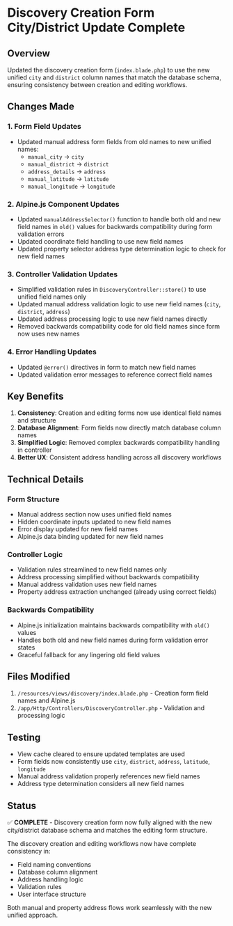 # Discovery Creation Form City/District Update Complete

## Overview

Updated the discovery creation form (`index.blade.php`) to use the new unified `city` and `district` column names that match the database schema, ensuring consistency between creation and editing workflows.

## Changes Made

### 1. Form Field Updates

- Updated manual address form fields from old names to new unified names:
  - `manual_city` → `city`
  - `manual_district` → `district`
  - `address_details` → `address`
  - `manual_latitude` → `latitude`
  - `manual_longitude` → `longitude`

### 2. Alpine.js Component Updates

- Updated `manualAddressSelector()` function to handle both old and new field names in `old()` values for backwards compatibility during form validation errors
- Updated coordinate field handling to use new field names
- Updated property selector address type determination logic to check for new field names

### 3. Controller Validation Updates

- Simplified validation rules in `DiscoveryController::store()` to use unified field names only
- Updated manual address validation logic to use new field names (`city`, `district`, `address`)
- Updated address processing logic to use new field names directly
- Removed backwards compatibility code for old field names since form now uses new names

### 4. Error Handling Updates

- Updated `@error()` directives in form to match new field names
- Updated validation error messages to reference correct field names

## Key Benefits

1. **Consistency**: Creation and editing forms now use identical field names and structure
2. **Database Alignment**: Form fields now directly match database column names
3. **Simplified Logic**: Removed complex backwards compatibility handling in controller
4. **Better UX**: Consistent address handling across all discovery workflows

## Technical Details

### Form Structure

- Manual address section now uses unified field names
- Hidden coordinate inputs updated to new field names
- Error display updated for new field names
- Alpine.js data binding updated for new field names

### Controller Logic

- Validation rules streamlined to new field names only
- Address processing simplified without backwards compatibility
- Manual address validation uses new field names
- Property address extraction unchanged (already using correct fields)

### Backwards Compatibility

- Alpine.js initialization maintains backwards compatibility with `old()` values
- Handles both old and new field names during form validation error states
- Graceful fallback for any lingering old field values

## Files Modified

1. `/resources/views/discovery/index.blade.php` - Creation form field names and Alpine.js
2. `/app/Http/Controllers/DiscoveryController.php` - Validation and processing logic

## Testing

- View cache cleared to ensure updated templates are used
- Form fields now consistently use `city`, `district`, `address`, `latitude`, `longitude`
- Manual address validation properly references new field names
- Address type determination considers all new field names

## Status

✅ **COMPLETE** - Discovery creation form now fully aligned with the new city/district database schema and matches the editing form structure.

The discovery creation and editing workflows now have complete consistency in:

- Field naming conventions
- Database column alignment
- Address handling logic
- Validation rules
- User interface structure

Both manual and property address flows work seamlessly with the new unified approach.
